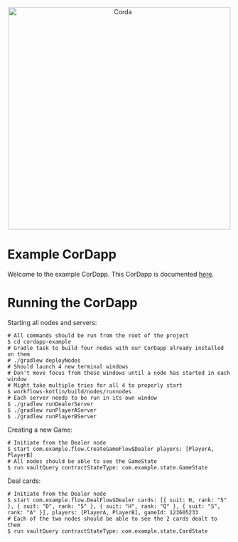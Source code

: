 <p align="center">
  <img src="https://www.corda.net/wp-content/uploads/2016/11/fg005_corda_b.png" alt="Corda" width="500">
</p>

# Example CorDapp

Welcome to the example CorDapp. This CorDapp is documented [here](http://docs.corda.net/tutorial-cordapp.html).

# Running the CorDapp

Starting all nodes and servers:

```
# All commands should be run from the root of the project
$ cd cordapp-example
# Gradle task to build four nodes with our CorDapp already installed on them
# ./gradlew deployNodes
# Should launch 4 new terminal windows
# Don't move focus from these windows until a node has started in each window
# Might take multiple tries for all 4 to properly start
$ workflows-kotlin/build/nodes/runnodes
# Each server needs to be run in its own window
$ ./gradlew runDealerServer
$ ./gradlew runPlayerAServer
$ ./gradlew runPlayerBServer
```

Creating a new Game:

```
# Initiate from the Dealer node
$ start com.example.flow.CreateGameFlow$Dealer players: [PlayerA, PlayerB]
# All nodes should be able to see the GameState
$ run vaultQuery contractStateType: com.example.state.GameState
```

Deal cards:

```
# Initiate from the Dealer node
$ start com.example.flow.DealFlow$Dealer cards: [{ suit: H, rank: "5" }, { suit: "D", rank: "5" }, { suit: "H", rank: "Q" }, { suit: "S", rank: "A" }], players: [PlayerA, PlayerB], gameId: 123605233
# Each of the two nodes should be able to see the 2 cards dealt to them
$ run vaultQuery contractStateType: com.example.state.CardState
```